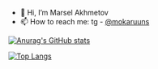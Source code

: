 - 👋 Hi, I’m Marsel Akhmetov
- 📫 How to reach me: tg - [@mokaruuns](https://t.me/mokaruuns)

[![Anurag's GitHub stats](https://github-readme-stats.vercel.app/api?username=mokaruuns)](https://github.com/anuraghazra/github-readme-stats)

[![Top Langs](https://github-readme-stats.vercel.app/api/top-langs/?username=mokaruuns)](https://github.com/anuraghazra/github-readme-stats)



<!---
mokaruuns/mokaruuns is a ✨ special ✨ repository because its `README.md` (this file) appears on your GitHub profile.
You can click the Preview link to take a look at your changes.
--->
